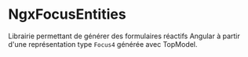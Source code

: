 # NgxFocusEntities

Librairie permettant de générer des formulaires réactifs Angular à partir d'une représentation type `Focus4` générée avec TopModel.
